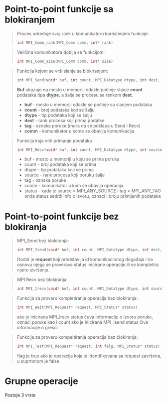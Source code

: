 # Point-to-point funkcije sa blokiranjem
> Proces određuje svoj rank u komunikatoru korišćenjem funkcije:
> ```c
> int MPI_Comm_rank(MPI_Comm comm, int* rank)
> ```

> Veličina komunikatora dobija se funkcijom:
> ```c
> int MPI_Comm_size(MPI_Comm comm, int* size)
> ```

> Funkcija kojom se vrši slanje sa blokiranjem:
> ```c
> int MPI_Send(void* buf, int count, MPI_Datatype dtype, int dest, int tag, MPI_Comm comm)
> ```
> **Buf** ukazuje na mesto u memoriji odakle počinje slanje **count** podataka tipa **dtype**, a šalje se procesu sa rankom **dest**. 
> * **buf** - mesto u memoriji odakle se počinje sa slanjem podataka
> * **count** - broj podataka koji se šalju
> * **dtype** - tip podataka koji se šalju
> * **dest** - rank procesa koji prima podatke
> * **tag** - oznaka poruke (mora da se poklapa u Send i Recv)
> * **comm** - komunikator u kome se obavlja komunikacija

> Funkcija koja vrši primanje podataka
>  ```c
>  int MPI_Recv(void* buf, int count, MPI_Datatype dtype, int source, int tag, MPI_Comm comm, MPI_Status* status)
>  ```
>  * buf - mesto u memoriji u koju se prima poruka
>  * count - broj podataka koji se prima
>  * dtype - tip podataka koji se prima
>  * source - rank procesa koji poruku šalje
>  * tag - oznaka poruke
>  * comm - komunikator u kom se obavlja operacija
>  * status - kada je source = MPI_ANY_SOURCE i tag = MPI_ANY_TAG onda status sadrži info o izvoru, oznaci i broju primljenih podataka
# Point-to-point funkcije bez blokiranja 

> MPI_Send bez blokiranja:
> ```c
> int MPI_Isend(void* buf, int count, MPI_Datatype dtype, int dest, int tag, MPI_Comm comm, MPI_Request* request)
> ```
> Dodat je **request** koji predstavlja id komunikacionog događaja i na osnovu njega se proverava status inicirane operacije ili se kompletira njeno izvršenje. 

> MPI Recv bez blokiranja:
> ```c
> int MPI_Irecv(void* buf, int count, MPI_Datatype dtype, int source, int tag, MPI_Comm comm, MPI_Request* request)
> ```

> Funkcija za proveru kompletiranja operacija bez blokiranja:
> ```c
> int MPI_Wait(MPI_Request* request, MPI_Status* status)
> ```
> ako je inicirana MPI_Irecv status čuva informaciju o izvoru poruke, oznaci poruke kao i count
> ako je inicirana MPI_Isend status čiva informacije o grešci

> Funkcija za proveru kompeltiranja operacija bez blokiranja:
> ```c
> int MPI_Test(MPI_Request* request, int falg, MPI_Status* status)
> ```
> flag je true ako je operacija koja je identifikovana sa request završena, u suprtonom je false

# Grupne operacije

Postoje 3 vrste 
